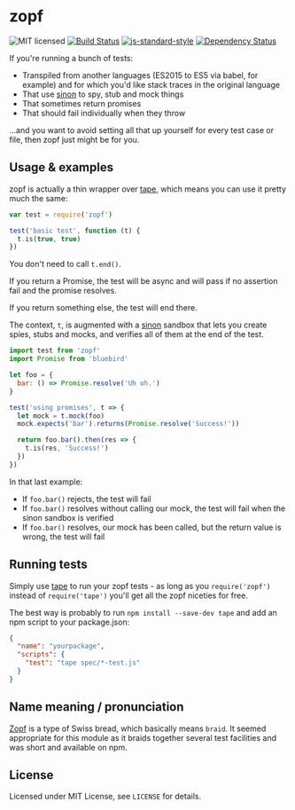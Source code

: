 # zopf

![MIT licensed](https://img.shields.io/badge/license-MIT-blue.svg)
[![Build Status](https://travis-ci.org/itchio/zopf.svg)](https://travis-ci.org/itchio/zopf)
[![js-standard-style](https://img.shields.io/badge/code%20style-standard-brightgreen.svg?style=flat)](https://github.com/feross/standard)
[![Dependency Status](https://david-dm.org/itchio/zopf.svg)](https://david-dm.org/itchio/zopf)

If you're running a bunch of tests:

  - Transpiled from another languages (ES2015 to ES5 via babel, for example)
    and for which you'd like stack traces in the original language
  - That use [sinon][sinon] to spy, stub and mock things
  - That sometimes return promises
  - That should fail individually when they throw

...and you want to avoid setting all that up yourself for every test case
or file, then zopf just might be for you.

## Usage & examples

zopf is actually a thin wrapper over [tape][], which means you can use it
pretty much the same:

```javascript
var test = require('zopf')

test('basic test', function (t) {
  t.is(true, true)
})
```

You don't need to call `t.end()`.

If you return a Promise, the test will be async and will pass if no assertion
fail and the promise resolves.

If you return something else, the test will end there.

The context, `t`, is augmented with a [sinon][] sandbox that lets you create
spies, stubs and mocks, and verifies all of them at the end of the test.

```javascript
import test from 'zopf'
import Promise from 'bluebird'

let foo = {
  bar: () => Promise.resolve('Uh oh.')
}

test('using promises', t => {
  let mock = t.mock(foo)
  mock.expects('bar').returns(Promise.resolve('Success!'))

  return foo.bar().then(res => {
    t.is(res, 'Success!')
  })
})
```

In that last example:

  * If `foo.bar()` rejects, the test will fail
  * If `foo.bar()` resolves without calling our mock, the test will
    fail when the sinon sandbox is verified
  * If `foo.bar()` resolves, our mock has been called, but the return
    value is wrong, the test will fail

[tape]: https://www.npmjs.com/package/tape
[sinon]: http://sinonjs.org/

## Running tests

Simply use [tape][] to run your zopf tests - as long as you `require('zopf')`
instead of `require('tape')` you'll get all the zopf niceties for free.

The best way is probably to run `npm install --save-dev tape` and add an npm
script to your package.json:

```json
{
  "name": "yourpackage",
  "scripts": {
    "test": "tape spec/*-test.js"
  }
}
```

## Name meaning / pronunciation

[Zopf][] is a type of Swiss bread, which basically means `braid`. It seemed
appropriate for this module as it braids together several test facilities
and was short and available on npm.

[Zopf]: https://en.wikipedia.org/wiki/Zopf

## License

Licensed under MIT License, see `LICENSE` for details.

